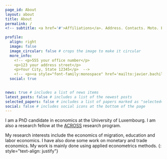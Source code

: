 ```yaml
---
page_id: About
layout: about
title: About
permalink: /
<!-- subtitle: <a href='#'>Affiliations</a>. Address. Contacts. Moto. Etc. -->

profile:
  align: right
  image: false
  image_circular: false # crops the image to make it circular
  more_info:
    <!-- <p>555 your office number</p>
    <p>123 your address street</p>
    <p>Your City, State 12345</p>  -->
    <!-- <p><a style="font-family:monospace" href='mailto:javier.bachiller@uni.lu">javier.bachiller@uni.lu</a></p>  -->
  social: true
    

news: true # includes a list of news items
latest_posts: false # includes a list of the newest posts
selected_papers: false # includes a list of papers marked as "selected={true}"
social: false # includes social icons at the bottom of the page
---
```


I am a PhD candidate in economics at the University of Luxembourg. I am also a research fellow at the [ACROSS](https://across.liser.lu/) research program.

My research interests include the economics of migration, education and labor economics. I have also done some work on monetary and trade economics. My work is mainly done using applied econometrics methods.
{: style="text-align: justify"}

